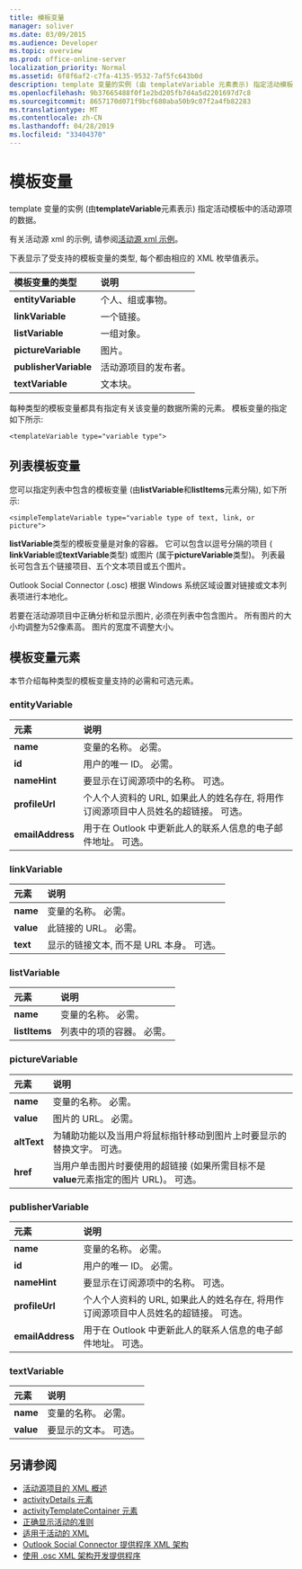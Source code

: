 ```yaml
---
title: 模板变量
manager: soliver
ms.date: 03/09/2015
ms.audience: Developer
ms.topic: overview
ms.prod: office-online-server
localization_priority: Normal
ms.assetid: 6f8f6af2-c7fa-4135-9532-7af5fc643b0d
description: template 变量的实例 (由 templateVariable 元素表示) 指定活动模板中的活动源项的数据。
ms.openlocfilehash: 9b37665488f0f1e2bd205fb7d4a5d2201697d7c8
ms.sourcegitcommit: 8657170d071f9bcf680aba50b9c07f2a4fb82283
ms.translationtype: MT
ms.contentlocale: zh-CN
ms.lasthandoff: 04/28/2019
ms.locfileid: "33404370"
---
```

# <a name="template-variables"></a>模板变量

template 变量的实例 (由**templateVariable**元素表示) 指定活动模板中的活动源项的数据。 
  
有关活动源 xml 的示例, 请参阅[活动源 xml 示例](activity-feed-xml-example.md)。

下表显示了受支持的模板变量的类型, 每个都由相应的 XML 枚举值表示。
  
|**模板变量的类型**|**说明**|
|:-----|:-----|
|**entityVariable** <br/> |个人、组或事物。  <br/> |
|**linkVariable** <br/> |一个链接。  <br/> |
|**listVariable** <br/> |一组对象。  <br/> |
|**pictureVariable** <br/> |图片。  <br/> |
|**publisherVariable** <br/> |活动源项目的发布者。  <br/> |
|**textVariable** <br/> |文本块。  <br/> |
   
每种类型的模板变量都具有指定有关该变量的数据所需的元素。 模板变量的指定如下所示:
  
`<templateVariable type="variable type">`
  
## <a name="list-template-variable"></a>列表模板变量

您可以指定列表中包含的模板变量 (由**listVariable**和**listItems**元素分隔), 如下所示: 
  
`<simpleTemplateVariable type="variable type of text, link, or picture">`
  
**listVariable**类型的模板变量是对象的容器。 它可以包含以逗号分隔的项目 ( **linkVariable**或**textVariable**类型) 或图片 (属于**pictureVariable**类型)。 列表最长可包含五个链接项目、五个文本项目或五个图片。 
  
Outlook Social Connector (.osc) 根据 Windows 系统区域设置对链接或文本列表项进行本地化。
  
若要在活动源项目中正确分析和显示图片, 必须在列表中包含图片。 所有图片的大小均调整为52像素高。 图片的宽度不调整大小。
  
## <a name="template-variable-elements"></a>模板变量元素

本节介绍每种类型的模板变量支持的必需和可选元素。
  
### <a name="entityvariable"></a>entityVariable

|**元素**|**说明**|
|:-----|:-----|
|**name** <br/> |变量的名称。 必需。  <br/> |
|**id** <br/> |用户的唯一 ID。 必需。  <br/> |
|**nameHint** <br/> |要显示在订阅源项中的名称。 可选。  <br/> |
|**profileUrl** <br/> |个人个人资料的 URL, 如果此人的姓名存在, 将用作订阅源项目中人员姓名的超链接。 可选。  <br/> |
|**emailAddress** <br/> |用于在 Outlook 中更新此人的联系人信息的电子邮件地址。 可选。  <br/> |
   
### <a name="linkvariable"></a>linkVariable

|**元素**|**说明**|
|:-----|:-----|
|**name** <br/> |变量的名称。 必需。  <br/> |
|**value** <br/> |此链接的 URL。 必需。  <br/> |
|**text** <br/> |显示的链接文本, 而不是 URL 本身。 可选。  <br/> |
   
### <a name="listvariable"></a>listVariable

|**元素**|**说明**|
|:-----|:-----|
|**name** <br/> |变量的名称。 必需。  <br/> |
|**listItems** <br/> |列表中的项的容器。 必需。  <br/> |
   
### <a name="picturevariable"></a>pictureVariable

|**元素**|**说明**|
|:-----|:-----|
|**name** <br/> |变量的名称。 必需。  <br/> |
|**value** <br/> |图片的 URL。 必需。  <br/> |
|**altText** <br/> |为辅助功能以及当用户将鼠标指针移动到图片上时要显示的替换文字。 可选。  <br/> |
|**href** <br/> |当用户单击图片时要使用的超链接 (如果所需目标不是**value**元素指定的图片 URL)。 可选。  <br/> |
   
### <a name="publishervariable"></a>publisherVariable

|**元素**|**说明**|
|:-----|:-----|
|**name** <br/> |变量的名称。 必需。  <br/> |
|**id** <br/> |用户的唯一 ID。 必需。  <br/> |
|**nameHint** <br/> |要显示在订阅源项中的名称。 可选。  <br/> |
|**profileUrl** <br/> |个人个人资料的 URL, 如果此人的姓名存在, 将用作订阅源项目中人员姓名的超链接。 可选。  <br/> |
|**emailAddress** <br/> |用于在 Outlook 中更新此人的联系人信息的电子邮件地址。 可选。  <br/> |
   
### <a name="textvariable"></a>textVariable

|**元素**|**说明**|
|:-----|:-----|
|**name** <br/> |变量的名称。 必需。  <br/> |
|**value** <br/> |要显示的文本。 可选。  <br/> |
   
## <a name="see-also"></a>另请参阅

- [活动源项目的 XML 概述](overview-of-xml-for-an-activity-feed-item.md)  
- [activityDetails 元素](activitydetails-element.md)  
- [activityTemplateContainer 元素](activitytemplatecontainer-element.md)  
- [正确显示活动的准则](guidelines-for-properly-displaying-activities.md)  
- [适用于活动的 XML](xml-for-activities.md)  
- [Outlook Social Connector 提供程序 XML 架构](outlook-social-connector-provider-xml-schema.md)
- [使用 .osc XML 架构开发提供程序](developing-a-provider-with-the-osc-xml-schema.md)

